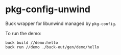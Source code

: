 # pkg-config-unwind

Buck wrapper for libunwind managed by `pkg-config`.

To run the demo:

```bash=
buck build //demo:hello
buck run //demo ./buck-out/gen/demo/hello
```
